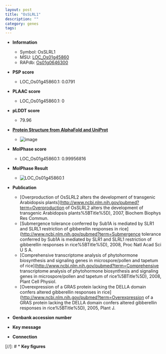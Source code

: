 ```yaml
---
layout: post
title: "OsSLRL1"
description: ""
category: genes
tags: 
---
```


* **Information**  
    + Symbol: OsSLRL1  
    + MSU: [LOC_Os01g45860](http://rice.plantbiology.msu.edu/cgi-bin/ORF_infopage.cgi?orf=LOC_Os01g45860)  
    + RAPdb: [Os01g0646300](http://rapdb.dna.affrc.go.jp/viewer/gbrowse_details/irgsp1?name=Os01g0646300)  

* **PSP score**  
    + LOC_Os01g45860.1: 0.0791 

* **PLAAC score**  
    + LOC_Os01g45860.1: 0 

* **pLDDT score**
    + 79.96

* **[Protein Structure from AlphaFold and UniProt](https://www.uniprot.org/uniprotkb/B7F9I5/entry#structure)**
    + ![image](https://ricepsp.github.io/images/B/AF-B7F9I5-F1.png)

* **MolPhase score**
    + LOC_Os01g45860.1: 0.99956816

* **MolPhase Result**
    + ![LOC_Os01g45860.1](https://304243504.github.io/Pictures/LOC_Os01g/LOC_Os01g45860.1.png)

* **Publication**  
    + [Overproduction of OsSLRL2 alters the development of transgenic Arabidopsis plants](http://www.ncbi.nlm.nih.gov/pubmed?term=Overproduction of OsSLRL2 alters the development of transgenic Arabidopsis plants%5BTitle%5D), 2007, Biochem Biophys Res Commun.
    + [Submergence tolerance conferred by Sub1A is mediated by SLR1 and SLRL1 restriction of gibberellin responses in rice](http://www.ncbi.nlm.nih.gov/pubmed?term=Submergence tolerance conferred by Sub1A is mediated by SLR1 and SLRL1 restriction of gibberellin responses in rice%5BTitle%5D), 2008, Proc Natl Acad Sci U S A.
    + [Comprehensive transcriptome analysis of phytohormone biosynthesis and signaling genes in microspore/pollen and tapetum of rice](http://www.ncbi.nlm.nih.gov/pubmed?term=Comprehensive transcriptome analysis of phytohormone biosynthesis and signaling genes in microspore/pollen and tapetum of rice%5BTitle%5D), 2008, Plant Cell Physiol.
    + [Overexpression of a GRAS protein lacking the DELLA domain confers altered gibberellin responses in rice](http://www.ncbi.nlm.nih.gov/pubmed?term=Overexpression of a GRAS protein lacking the DELLA domain confers altered gibberellin responses in rice%5BTitle%5D), 2005, Plant J.

* **Genbank accession number**  

* **Key message**  

* **Connection**  

[//]: # * **Key figures**  


